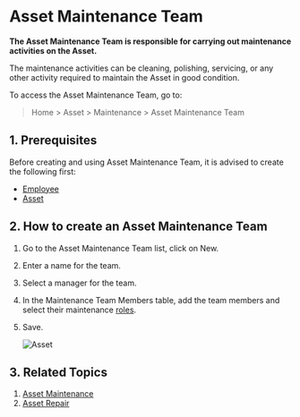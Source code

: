 <!-- add-breadcrumbs -->
# Asset Maintenance Team

**The Asset Maintenance Team is responsible for carrying out maintenance activities on the Asset.**

The maintenance activities can be cleaning, polishing, servicing, or any other activity required to maintain the Asset in good condition.

To access the Asset Maintenance Team, go to:
> Home > Asset > Maintenance > Asset Maintenance Team

## 1. Prerequisites
Before creating and using Asset Maintenance Team, it is advised to create the following first:

* [Employee](/docs/user/manual/en/human-resources/employee)
* [Asset](/docs/user/manual/en/asset/asset)

## 2. How to create an Asset Maintenance Team

1. Go to the Asset Maintenance Team list, click on New.
1. Enter a name for the team.
1. Select a manager for the team.
1. In the Maintenance Team Members table, add the team members and select their maintenance [roles](/docs/user/manual/en/setting-up/users-and-permissions/role-and-role-profile).
1. Save.

    <img class="screenshot" alt="Asset" src="{{docs_base_url}}/assets/img/asset/asset_maintenance_team.png">

## 3. Related Topics
1. [Asset Maintenance](/docs/user/manual/en/asset/asset-maintenance)
1. [Asset Repair](/docs/user/manual/en/asset/asset-repair)
